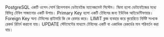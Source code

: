 PostgreSQL একটি ওপেন সোর্স রিলেশনাল ডেটাবেইজ ম্যানেজমেন্ট সিস্টেম।
স্কিমা হলো ডেটাবেইজের মধ্যে বিভিন্ন টেবিল সাজানোর একটি উপায়।
Primary Key হলো একটি টেবিলের জন্য ইউনিক আইডেন্টিফায়ার। Foreign Key অন্য টেবিলের প্রাইমারি কি কে রেফার করে।
LIMIT ক্লজ ব্যবহার করে কুয়েরিতে নির্দিষ্ট সংখ্যক রেকর্ড রিটার্ন করানো যায়।
UPDATE স্টেটমেন্টের মাধ্যমে টেবিলের একটি বা একাধিক রেকর্ডের মান পরিবর্তন করা যায়।
